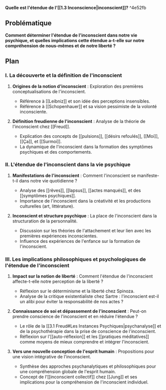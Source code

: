 **Quelle est l'étendue de l'[[1.3 Inconscience|inconscient]]?** ^4e52fb



## Problématique
**Comment déterminer l'étendue de l'inconscient dans notre vie psychique, et quelles implications cette étendue a-t-elle sur notre compréhension de nous-mêmes et de notre liberté ?**



## Plan

### I. La découverte et la définition de l'inconscient
1. **Origines de la notion d'inconscient** : Exploration des premières conceptualisations de l'inconscient.

   - Référence à [[Leibniz]] et son idée des perceptions insensibles.
   - Référence à [[Schopenhauer]] et sa vision pessimiste de la volonté inconsciente.

2. **Définition freudienne de l'inconscient** : Analyse de la théorie de l'inconscient chez [[Freud]].

   - Explication des concepts de [[pulsions]], [[désirs refoulés]], [[Moi]], [[Ça]], et [[Surmoi]].
   - La dynamique de l'inconscient dans la formation des symptômes psychiques et des comportements.


### II. L'étendue de l'inconscient dans la vie psychique
1. **Manifestations de l'inconscient** : Comment l'inconscient se manifeste-t-il dans notre vie quotidienne ?

   - Analyse des [[rêves]], [[lapsus]], [[actes manqués]], et des [[symptômes psychiques]].
   - Importance de l'inconscient dans la créativité et les productions culturelles (art, littérature).

2. **Inconscient et structure psychique** : La place de l'inconscient dans la structuration de la personnalité.

   - Discussion sur les théories de l'attachement et leur lien avec les premières expériences inconscientes.
   - Influence des expériences de l'enfance sur la formation de l'inconscient.


### III. Les implications philosophiques et psychologiques de l'étendue de l'inconscient
1. **Impact sur la notion de liberté** : Comment l'étendue de l'inconscient affecte-t-elle notre perception de la liberté ?

   - Réflexion sur le déterminisme et la liberté chez Spinoza.
   - Analyse de la critique existentialiste chez Sartre : l'inconscient est-il un alibi pour éviter la responsabilité de nos actes ?

2. **Connaissance de soi et dépassement de l'inconscient** : Peut-on prendre conscience de l'inconscient et en réduire l'étendue ?

   - Le rôle de la [[3.1 Freud#Les Instances Psychiques|psychanalyse]] et de la psychothérapie dans la prise de conscience de l'inconscient.
   - Réflexion sur l'[[auto-réflexion]] et les [[pratiques méditatives]] comme moyens de mieux comprendre et intégrer l'inconscient.

3. **Vers une nouvelle conception de l'esprit humain** : Propositions pour une vision intégrative de l'inconscient.

   - Synthèse des approches psychanalytiques et philosophiques pour une compréhension globale de l'esprit humain.
   - Concept de l'[[inconscient collectif]] chez [[Jung]] et ses implications pour la compréhension de l'inconscient individuel.
